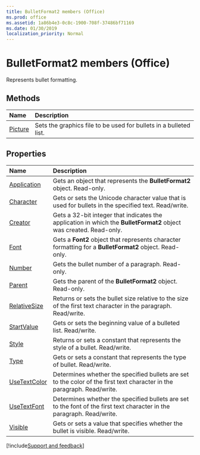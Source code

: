 ```yaml
---
title: BulletFormat2 members (Office)
ms.prod: office
ms.assetid: 1a86b4e3-0c8c-1900-708f-37486bf71169
ms.date: 01/30/2019
localization_priority: Normal
---
```



# BulletFormat2 members (Office)

Represents bullet formatting.


## Methods

|Name|Description|
|:-----|:-----|
|[Picture](../../Office.BulletFormat2.Picture.md)|Sets the graphics file to be used for bullets in a bulleted list.|


## Properties

|Name|Description|
|:-----|:-----|
|[Application](../../Office.BulletFormat2.Application.md)|Gets an object that represents the **BulletFormat2** object. Read-only.|
|[Character](../../Office.BulletFormat2.Character.md)|Gets or sets the Unicode character value that is used for bullets in the specified text. Read/write.|
|[Creator](../../Office.BulletFormat2.Creator.md)|Gets a 32-bit integer that indicates the application in which the **BulletFormat2** object was created. Read-only.|
|[Font](../../Office.BulletFormat2.Font.md)|Gets a **Font2** object that represents character formatting for a **BulletFormat2** object. Read-only.|
|[Number](../../Office.BulletFormat2.Number.md)|Gets the bullet number of a paragraph. Read-only.|
|[Parent](../../Office.BulletFormat2.Parent.md)|Gets the parent of the **BulletFormat2** object. Read-only.|
|[RelativeSize](../../Office.BulletFormat2.RelativeSize.md)|Returns or sets the bullet size relative to the size of the first text character in the paragraph. Read/write.|
|[StartValue](../../Office.BulletFormat2.StartValue.md)|Gets or sets the beginning value of a bulleted list. Read/write.|
|[Style](../../Office.BulletFormat2.Style.md)|Returns or sets a constant that represents the style of a bullet. Read/write.|
|[Type](../../Office.BulletFormat2.Type.md)|Gets or sets a constant that represents the type of bullet. Read/write.|
|[UseTextColor](../../Office.BulletFormat2.UseTextColor.md)|Determines whether the specified bullets are set to the color of the first text character in the paragraph. Read/write.|
|[UseTextFont](../../Office.BulletFormat2.UseTextFont.md)|Determines whether the specified bullets are set to the font of the first text character in the paragraph. Read/write.|
|[Visible](../../Office.BulletFormat2.Visible.md)|Gets or sets a value that specifies whether the bullet is visible. Read/write.|

[!include[Support and feedback](~/includes/feedback-boilerplate.md)]